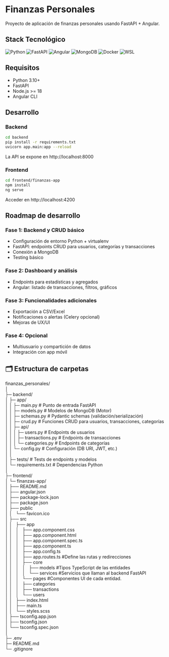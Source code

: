 # Finanzas Personales  

Proyecto de aplicación de finanzas personales usando FastAPI + Angular.  

## Stack Tecnológico  

![Python](https://img.shields.io/badge/python-3.11-blue)
![FastAPI](https://img.shields.io/badge/FastAPI-0.101.0-green)
![Angular](https://img.shields.io/badge/Angular-16-red)
![MongoDB](https://img.shields.io/badge/MongoDB-6.0-brightgreen)
![Docker](https://img.shields.io/badge/Docker-enabled-blue)
![WSL](https://img.shields.io/badge/WSL-Ubuntu%2020.04-orange)


## Requisitos  
- Python 3.10+  
- FastAPI  
- Node.js >= 18  
- Angular CLI  


## Desarrollo  
### Backend  
```bash
cd backend
pip install -r requirements.txt
uvicorn app.main:app --reload
```

La API se expone en http://localhost:8000  

### Frontend  
```bash
cd frontend/finanzas-app
npm install
ng serve
```

Acceder en http://localhost:4200  


## Roadmap de desarrollo  

### Fase 1: Backend y CRUD básico  
- Configuración de entorno Python + virtualenv  
- FastAPI: endpoints CRUD para usuarios, categorías y transacciones  
- Conexión a MongoDB  
- Testing básico  

### Fase 2: Dashboard y análisis  
- Endpoints para estadísticas y agregados  
- Angular: listado de transacciones, filtros, gráficos  

### Fase 3: Funcionalidades adicionales  
- Exportación a CSV/Excel  
- Notificaciones o alertas (Celery opcional)  
- Mejoras de UX/UI  

### Fase 4: Opcional  
- Multiusuario y compartición de datos  
- Integración con app móvil  


## 🗂 Estructura de carpetas  
finanzas_personales/  
│  
├─ backend/  
│   ├─ app/  
│   │   ├─ main.py              # Punto de entrada FastAPI  
│   │   ├─ models.py            # Modelos de MongoDB (Motor)  
│   │   ├─ schemas.py           # Pydantic schemas (validación/serialización)  
│   │   ├─ crud.py              # Funciones CRUD para usuarios, transacciones, categorías  
│   │   ├─ api/  
│   │   │   ├─ users.py         # Endpoints de usuarios  
│   │   │   ├─ transactions.py  # Endpoints de transacciones  
│   │   │   └─ categories.py    # Endpoints de categorías  
│   │   └─ config.py            # Configuración (DB URI, JWT, etc.)  
│   │  
│   ├─ tests/                   # Tests de endpoints y modelos  
│   └─ requirements.txt         # Dependencias Python  
│  
├─ frontend/  
│   └─ finanzas-app/  
│       ├── README.md  
│       ├── angular.json  
│       ├── package-lock.json  
│       ├── package.json  
│       ├── public  
│       │   └── favicon.ico  
│       ├── src  
│       │   ├── app  
│       │   │   ├── app.component.css  
│       │   │   ├── app.component.html  
│       │   │   ├── app.component.spec.ts  
│       │   │   ├── app.component.ts  
│       │   │   ├── app.config.ts  
│       │   │   ├── app.routes.ts  #Define las rutas y redirecciones  
│       │   │   ├── core  
│       │   │   │   ├── models     #Tipos TypeScript de las entidades  
│       │   │   │   └── services   #Servicios que llaman al backend FastAPI  
│       │   │   └── pages          #Componentes UI de cada entidad.  
│       │   │       ├── categories  
│       │   │       ├── transactions  
│       │   │       └── users  
│       │   ├── index.html  
│       │   ├── main.ts  
│       │   └── styles.scss  
│       ├── tsconfig.app.json  
│       ├── tsconfig.json  
│       └── tsconfig.spec.json  
│  
├─ .env  
├─ README.md  
└─ .gitignore  
